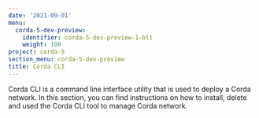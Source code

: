 ```yaml
---
date: '2021-09-01'
menu:
  corda-5-dev-preview:
    identifier: corda-5-dev-preview-1-blt
    weight: 100
project: corda-5
section_menu: corda-5-dev-preview
title: Corda CLI
---
```


Corda CLI is a command line interface utility that is used to deploy a Corda network. In this section, you can find instructions on how to install, delete and used the Corda CLI tool to manage Corda network.
